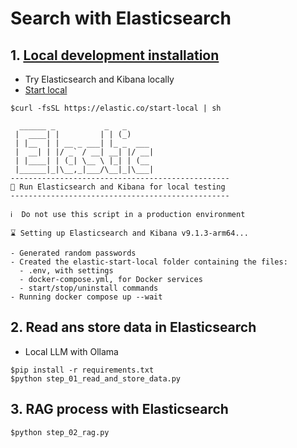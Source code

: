 # Search with Elasticsearch


## 1. [Local development installation](https://www.elastic.co/docs/deploy-manage/deploy/self-managed/local-development-installation-quickstart)
* Try Elasticsearch and Kibana locally
* [Start local](https://github.com/elastic/start-local)
```
$curl -fsSL https://elastic.co/start-local | sh

  ______ _           _   _      
 |  ____| |         | | (_)     
 | |__  | | __ _ ___| |_ _  ___ 
 |  __| | |/ _` / __| __| |/ __|
 | |____| | (_| \__ \ |_| | (__ 
 |______|_|\__,_|___/\__|_|\___|
-------------------------------------------------
🚀 Run Elasticsearch and Kibana for local testing
-------------------------------------------------

ℹ️  Do not use this script in a production environment

⌛️ Setting up Elasticsearch and Kibana v9.1.3-arm64...

- Generated random passwords
- Created the elastic-start-local folder containing the files:
  - .env, with settings
  - docker-compose.yml, for Docker services
  - start/stop/uninstall commands
- Running docker compose up --wait
```

## 2. Read ans store data in Elasticsearch
* Local LLM with Ollama

```
$pip install -r requirements.txt
$python step_01_read_and_store_data.py
```

## 3. RAG process with Elasticsearch
```
$python step_02_rag.py
```